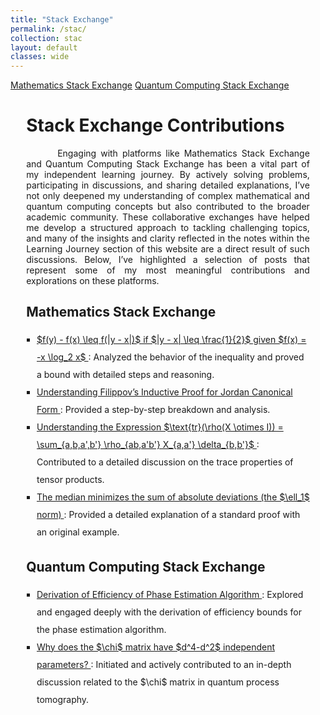 ```yaml
---
title: "Stack Exchange"
permalink: /stac/
collection: stac
layout: default
classes: wide
---
```


<div class="learning-topnav">
  <a href="#math-stac">Mathematics Stack Exchange</a>
  <a href="#qc-stac">Quantum Computing Stack Exchange</a>
</div>

<style>
.text-block {
  text-align: justify;
  text-indent: 50px;
  max-width: 35cm;
}
/* Reset padding and margin for the list */
#toc-container ul {
  margin: 0; /* Remove extra margins */
  padding-left: 1.2em; /* Controlled space for bullet points */
  list-style-type: square;
}

#toc-container li {
  margin: 0;
  padding: 0; 
  line-height: 2; /* Improve readability */
  text-align: left; /* Ensures no extra space on the right */
  white-space: normal; /* Prevent text from overflowing */
}

.learning-content {
  margin-left: 5%;
  margin-right: 5%;
  max-width: 35cm; /* Avoid excessive width */
  box-sizing: border-box; /* Consistent padding and border behavior */
}

@media (max-width: 768px) {
  #toc-container ul {
    padding-left: 1em; /* Adjust indentation for mobile */
  }
  #toc-container li {
    padding-left: 0.8em;
  }
}
</style>

<div class="learning-content">
  <h1>Stack Exchange Contributions</h1>

<a name="qc"></a>
<div class="text-block">
 <p>Engaging with platforms like Mathematics Stack Exchange and Quantum Computing Stack Exchange has been a vital part of my independent learning journey. By actively solving problems, participating in discussions, and sharing detailed explanations, I’ve not only deepened my understanding of complex mathematical and quantum computing concepts but also contributed to the broader academic community. These collaborative exchanges have helped me develop a structured approach to tackling challenging topics, and many of the insights and clarity reflected in the notes within the Learning Journey section of this website are a direct result of such discussions. Below, I’ve highlighted a selection of posts that represent some of my most meaningful contributions and explorations on these platforms.</p>
 </div>

<h2 id="math-stac">Mathematics Stack Exchange</h2>

<div id="toc-container">
  <ul>
    <li>
      <a href="https://math.stackexchange.com/questions/4614700/prove-fy-%E2%88%92-fx-leq-fy-%E2%88%92-x-if-y-%E2%88%92-x-%E2%89%A4-1-2-given-fx-x-log-2-x">
        $f(y) - f(x) \leq f(|y - x|)$ if $|y - x| \leq \frac{1}{2}$ given $f(x) = -x \log_2 x$
      </a>: Analyzed the behavior of the inequality and proved a bound with detailed steps and reasoning.
    </li>
    <li>
      <a href="https://math.stackexchange.com/questions/3909381/filippovs-inductive-proof-for-jordan-canonical-form/3911296#3911296">
        Understanding Filippov’s Inductive Proof for Jordan Canonical Form
      </a>: Provided a step-by-step breakdown and analysis.
    </li>
    <li>
      <a href="https://math.stackexchange.com/questions/4250990/understanding-the-expression-tr-big-rhox-otimes-i-big-sum-a-b-a-b-rho">
        Understanding the Expression $\text{tr}(\rho(X \otimes I)) = \sum_{a,b,a',b'} \rho_{ab,a'b'} X_{a,a'} \delta_{b,b'}$
      </a>: Contributed to a detailed discussion on the trace properties of tensor products.
    </li>
    <li>
      <a href="https://math.stackexchange.com/questions/113270/the-median-minimizes-the-sum-of-absolute-deviations-the-ell-1-norm/2364943#2364943">
        The median minimizes the sum of absolute deviations (the $\ell_1$ norm)
      </a>: Provided a detailed explanation of a standard proof with an original example.
    </li>
  </ul>
</div>

<h2 id="qc-stac">Quantum Computing Stack Exchange</h2>

<div id="toc-container">
  <ul>
    <li>
      <a href="https://quantumcomputing.stackexchange.com/questions/22032/derivation-of-efficiency-of-phase-estimation-algorithm">
        Derivation of Efficiency of Phase Estimation Algorithm
      </a>: Explored and engaged deeply with the derivation of efficiency bounds for the phase estimation algorithm.
    </li>
    <li>
      <a href="https://quantumcomputing.stackexchange.com/questions/28924/why-does-the-chi-matrix-have-d4-d2-independent-parameters">
        Why does the $\chi$ matrix have $d^4-d^2$ independent parameters?
      </a>: Initiated and actively contributed to an in-depth discussion related to the $\chi$ matrix in quantum process tomography.
    </li>
  </ul>
</div>
